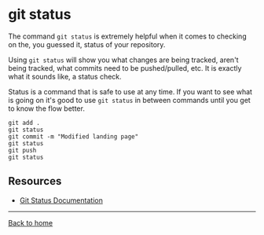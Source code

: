 # git status
The command `git status` is extremely helpful when it comes to checking on the, you guessed it, status of your repository.

Using `git status` will show you what changes are being tracked, aren't being tracked, what commits need to be pushed/pulled, etc.
It is exactly what it sounds like, a status check.

Status is a command that is safe to use at any time.
If you want to see what is going on it's good to use `git status` in between commands until you get to know the flow better.
```
git add .
git status
git commit -m "Modified landing page"
git status
git push
git status
```
## Resources
- [Git Status Documentation](https://git-scm.com/docs/git-status (https
t-scm.com/docs/git-status) )
---
[Back to home](../README.md)